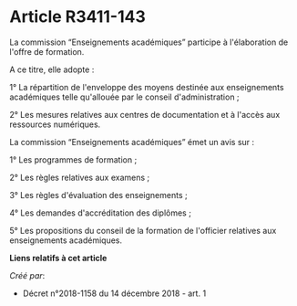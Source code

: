 # Article R3411-143

La commission “Enseignements académiques” participe à l'élaboration de l'offre de formation.

A ce titre, elle adopte :

1° La répartition de l'enveloppe des moyens destinée aux enseignements académiques telle qu'allouée par le conseil
d'administration ;

2° Les mesures relatives aux centres de documentation et à l'accès aux ressources numériques.

La commission “Enseignements académiques” émet un avis sur :

1° Les programmes de formation ;

2° Les règles relatives aux examens ;

3° Les règles d'évaluation des enseignements ;

4° Les demandes d'accréditation des diplômes ;

5° Les propositions du conseil de la formation de l'officier relatives aux enseignements académiques.

**Liens relatifs à cet article**

_Créé par_:

  - Décret n°2018-1158 du 14 décembre 2018 - art. 1
